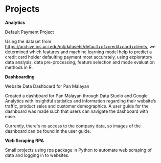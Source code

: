 # Projects

**Analytics**

Default Payment Project

Using the dataset from https://archive.ics.uci.edu/ml/datasets/default+of+credit+card+clients, we determined which features and machine learning model help to predict a credit card holder defaulting payment most accurately, using exploratory data analysis, data pre-processing, feature selection and mode evaluation methods in R.

**Dashboarding**

Website Data Dashboard for Pan Malayan

Created a dashboard for Pan Malayan through Data Studio and Google Analytics with insightful statistics and information regarding their website’s traffic, product sales and customer demographics. A user guide for the dashboard was made such that users can navigate the dashboard with ease. 

Currently, there's no access to the company data, so images of the dashboard can be found in the user guide.

**Web Scraping RPA**

Small projects using rpa package in Python to automate web scraping of data and logging in to websites.
